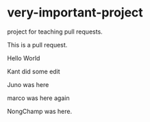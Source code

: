 # very-important-project

project for teaching pull requests.

This is a pull request.

Hello World

Kant did some edit

Juno was here

marco was here again

NongChamp was here.

